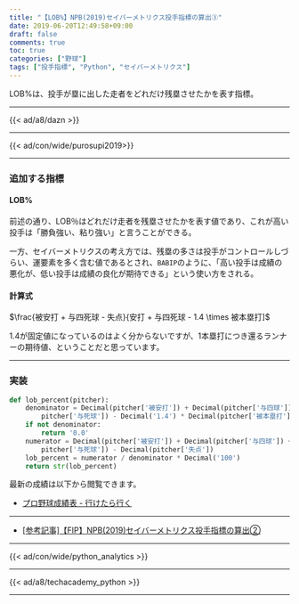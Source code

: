 ```yaml
---
title: "【LOB%】NPB(2019)セイバーメトリクス投手指標の算出③"
date: 2019-06-20T12:49:58+09:00
draft: false
comments: true
toc: true
categories: ["野球"]
tags: ["投手指標", "Python", "セイバーメトリクス"]
---
```


LOB%は、投手が塁に出した走者をどれだけ残塁させたかを表す指標。

<!--more-->

---

{{< ad/a8/dazn >}}

---

{{< ad/con/wide/purosupi2019>}}

---

### 追加する指標

#### LOB%

前述の通り、LOB％はどれだけ走者を残塁させたかを表す値であり、これが高い投手は「勝負強い、粘り強い」と言うことができる。

一方、セイバーメトリクスの考え方では、残塁の多さは投手がコントロールしづらい、運要素を多く含む値であるとされ、`BABIP`のように、「高い投手は成績の悪化が、低い投手は成績の良化が期待できる」という使い方をされる。

#### 計算式

$\frac{被安打 + 与四死球 - 失点}{安打 + 与四死球 - 1.4 \times 被本塁打]$

1.4が固定値になっているのはよく分からないですが、1本塁打につき還るランナーの期待値、ということだと思っています。

---

### 実装

```py
def lob_percent(pitcher):
    denominator = Decimal(pitcher['被安打']) + Decimal(pitcher['与四球']) + Decimal(
        pitcher['与死球']) - Decimal('1.4') * Decimal(pitcher['被本塁打'])
    if not denominator:
        return '0.0'
    numerator = Decimal(pitcher['被安打']) + Decimal(pitcher['与四球']) + Decimal(
        pitcher['与死球']) - Decimal(pitcher['失点'])
    lob_percent = numerator / denominator * Decimal('100')
    return str(lob_percent)
```

最新の成績は以下から閲覧できます。

- [プロ野球成績表 - 行けたら行く](https://www.ted027.com/records/)

---

- [[参考記事]【FIP】NPB(2019)セイバーメトリクス投手指標の算出②](https://www.ted027.com/post/sabr-pitch-fip)

---

{{< ad/con/wide/python_analytics >}}

---

{{< ad/a8/techacademy_python >}}

---
